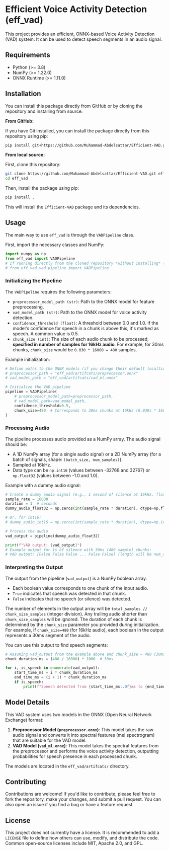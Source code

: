 # Efficient Voice Activity Detection (eff_vad)

This project provides an efficient, ONNX-based Voice Activity Detection (VAD) system. It can be used to detect speech segments in an audio signal.

## Requirements

- Python (>= 3.8)
- NumPy (>= 1.22.0)
- ONNX Runtime (>= 1.11.0)

## Installation

You can install this package directly from GitHub or by cloning the repository and installing from source.

**From GitHub:**

If you have Git installed, you can install the package directly from this repository using pip:

```bash
pip install git+https://github.com/Muhammad-Abdelsattar/Efficient-VAD.git
```

**From local source:**

First, clone this repository:

```bash
git clone https://github.com/Muhammad-Abdelsattar/Efficient-VAD.git eff_vad
cd eff_vad
```

Then, install the package using pip:

```bash
pip install .
```

This will install the `Efficient-VAD` package and its dependencies.

## Usage

The main way to use `eff_vad` is through the `VADPipeline` class.

First, import the necessary classes and NumPy:

```python
import numpy as np
from eff_vad import VADPipeline
# If running directly from the cloned repository *without installing* (e.g., for development):
# from eff_vad.vad_pipeline import VADPipeline 
```

### Initializing the Pipeline

The `VADPipeline` requires the following parameters:

- `preprocessor_model_path (str)`: Path to the ONNX model for feature preprocessing.
- `vad_model_path (str)`: Path to the ONNX model for voice activity detection.
- `confidence_threshold (float)`: A threshold between 0.0 and 1.0. If the model's confidence for speech in a chunk is above this, it's marked as speech. A common value is 0.5.
- `chunk_size (int)`: The size of each audio chunk to be processed, **specified in number of samples for 16kHz audio**. For example, for 30ms chunks, `chunk_size` would be `0.030 * 16000 = 480` samples.

Example initialization:

```python
# Define paths to the ONNX models (if you change their default localtions).
# preprocessor_path = "eff_vad/artifcats/preprocessor.onnx"
# vad_model_path = "eff_vad/artifcats/vad_ml.onnx"

# Initialize the VAD pipeline
pipeline = VADPipeline(
    # preprocessor_model_path=preprocessor_path,
    # vad_model_path=vad_model_path,
    confidence_threshold=0.5,
    chunk_size=480  # Corresponds to 30ms chunks at 16kHz (0.030s * 16000 Hz = 480 samples)
)
```

### Processing Audio

The pipeline processes audio provided as a NumPy array. The audio signal should be:
- A 1D NumPy array (for a single audio signal) or a 2D NumPy array (for a batch of signals, shape: `(batch_size, num_samples)`).
- Sampled at 16kHz.
- Data type can be `np.int16` (values between -32768 and 32767) or `np.float32` (values between -1.0 and 1.0).

Example with a dummy audio signal:

```python
# Create a dummy audio signal (e.g., 1 second of silence at 16kHz, float32)
sample_rate = 16000
duration = 1  # seconds
dummy_audio_float32 = np.zeros(int(sample_rate * duration), dtype=np.float32)

# Or, for int16:
# dummy_audio_int16 = np.zeros(int(sample_rate * duration), dtype=np.int16)

# Process the audio
vad_output = pipeline(dummy_audio_float32)

print(f"VAD output: {vad_output}")
# Example output for 1s of silence with 30ms (480 sample) chunks:
# VAD output: [False False False ... False False] (length will be num_samples / chunk_size)
```

### Interpreting the Output

The output from the pipeline (`vad_output`) is a NumPy boolean array.
- Each boolean value corresponds to one chunk of the input audio.
- `True` indicates that speech was detected in that chunk.
- `False` indicates that no speech (or silence) was detected.

The number of elements in the output array will be `total_samples // chunk_size_samples` (integer division). Any trailing audio shorter than `chunk_size_samples` will be ignored.
The duration of each chunk is determined by the `chunk_size` parameter you provided during initialization. For example, if `chunk_size=480` (for 16kHz audio), each boolean in the output represents a 30ms segment of the audio.

You can use this output to find speech segments:

```python
# Assuming vad_output from the example above and chunk_size = 480 (30ms)
chunk_duration_ms = (480 / 16000) * 1000  # 30ms

for i, is_speech in enumerate(vad_output):
    start_time_ms = i * chunk_duration_ms
    end_time_ms = (i + 1) * chunk_duration_ms
    if is_speech:
        print(f"Speech detected from {start_time_ms:.0f}ms to {end_time_ms:.0f}ms")
```

## Model Details

This VAD system uses two models in the ONNX (Open Neural Network Exchange) format:

1.  **Preprocessor Model (`preprocessor.onnx`)**: This model takes the raw audio signal and converts it into spectral features (mel spectrogram) that are suitable for the VAD model.
2.  **VAD Model (`vad_ml.onnx`)**: This model takes the spectral features from the preprocessor and performs the voice activity detection, outputting probabilities for speech presence in each processed chunk.

The models are located in the `eff_vad/artifcats/` directory.

## Contributing

Contributions are welcome! If you'd like to contribute, please feel free to fork the repository, make your changes, and submit a pull request. You can also open an issue if you find a bug or have a feature request.

## License

This project does not currently have a license. It is recommended to add a `LICENSE` file to define how others can use, modify, and distribute the code. Common open-source licenses include MIT, Apache 2.0, and GPL.
